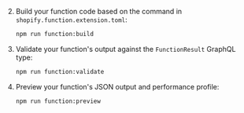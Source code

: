 2. Build your function code based on the command in `shopify.function.extension.toml`:

    ```bash
    npm run function:build
    ```

2. Validate your function's output against the `FunctionResult` GraphQL type:

    ```bash
    npm run function:validate
    ```

2. Preview your function's JSON output and performance profile:

    ```bash
    npm run function:preview
    ```